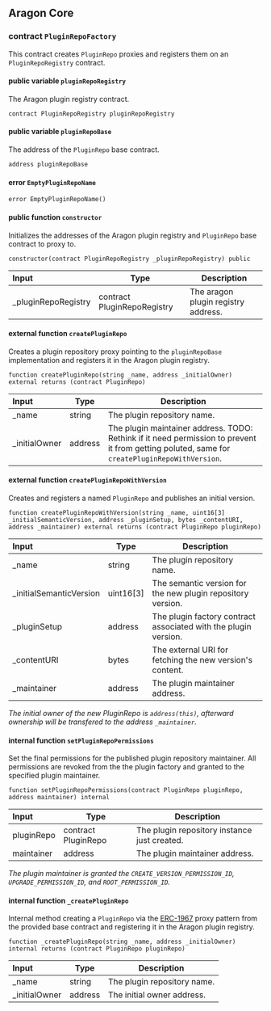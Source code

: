 ## Aragon Core

###  contract `PluginRepoFactory`

This contract creates `PluginRepo` proxies and registers them on an `PluginRepoRegistry` contract.

#### public variable `pluginRepoRegistry`

The Aragon plugin registry contract.

```solidity
contract PluginRepoRegistry pluginRepoRegistry 
```

#### public variable `pluginRepoBase`

The address of the `PluginRepo` base contract.

```solidity
address pluginRepoBase 
```

####  error `EmptyPluginRepoName`

```solidity
error EmptyPluginRepoName() 
```

#### public function `constructor`

Initializes the addresses of the Aragon plugin registry and `PluginRepo` base contract to proxy to.

```solidity
constructor(contract PluginRepoRegistry _pluginRepoRegistry) public 
```

| Input | Type | Description |
|:----- | ---- | ----------- |
| _pluginRepoRegistry | contract PluginRepoRegistry | The aragon plugin registry address. |

#### external function `createPluginRepo`

Creates a plugin repository proxy pointing to the `pluginRepoBase` implementation and registers it in the Aragon plugin registry.

```solidity
function createPluginRepo(string _name, address _initialOwner) external returns (contract PluginRepo) 
```

| Input | Type | Description |
|:----- | ---- | ----------- |
| _name | string | The plugin repository name. |
| _initialOwner | address | The plugin maintainer address. TODO: Rethink if it need permission to prevent it from getting poluted, same for `createPluginRepoWithVersion`. |

#### external function `createPluginRepoWithVersion`

Creates and registers a named `PluginRepo` and publishes an initial version.

```solidity
function createPluginRepoWithVersion(string _name, uint16[3] _initialSemanticVersion, address _pluginSetup, bytes _contentURI, address _maintainer) external returns (contract PluginRepo pluginRepo) 
```

| Input | Type | Description |
|:----- | ---- | ----------- |
| _name | string | The plugin repository name. |
| _initialSemanticVersion | uint16[3] | The semantic version for the new plugin repository version. |
| _pluginSetup | address | The plugin factory contract associated with the plugin version. |
| _contentURI | bytes | The external URI for fetching the new version's content. |
| _maintainer | address | The plugin maintainer address. |

*The initial owner of the new PluginRepo is `address(this)`, afterward ownership will be transfered to the address `_maintainer`.*

#### internal function `setPluginRepoPermissions`

Set the final permissions for the published plugin repository maintainer. All permissions are revoked from the the plugin factory and granted to the specified plugin maintainer.

```solidity
function setPluginRepoPermissions(contract PluginRepo pluginRepo, address maintainer) internal 
```

| Input | Type | Description |
|:----- | ---- | ----------- |
| pluginRepo | contract PluginRepo | The plugin repository instance just created. |
| maintainer | address | The plugin maintainer address. |

*The plugin maintainer is granted the `CREATE_VERSION_PERMISSION_ID`, `UPGRADE_PERMISSION_ID`, and `ROOT_PERMISSION_ID`.*

#### internal function `_createPluginRepo`

Internal method creating a `PluginRepo` via the [ERC-1967](https://eips.ethereum.org/EIPS/eip-1967) proxy pattern from the provided base contract and registering it in the Aragon plugin registry.

```solidity
function _createPluginRepo(string _name, address _initialOwner) internal returns (contract PluginRepo pluginRepo) 
```

| Input | Type | Description |
|:----- | ---- | ----------- |
| _name | string | The plugin repository name. |
| _initialOwner | address | The initial owner address. |

